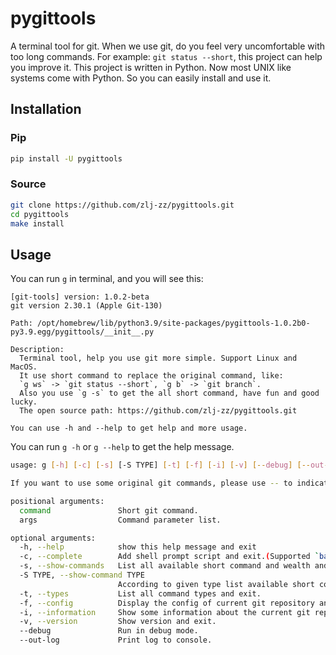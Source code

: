 # pygittools

A terminal tool for git. When we use git, do you feel very uncomfortable with too long commands. For example: `git status --short`, this project can help you improve it. This project is written in Python. Now most UNIX like systems come with Python. So you can easily install and use it.

## Installation

### Pip

```bash
pip install -U pygittools
```

### Source

```bash
git clone https://github.com/zlj-zz/pygittools.git
cd pygittools
make install
```

## Usage

You can run `g` in terminal, and you will see this:

```
[git-tools] version: 1.0.2-beta
git version 2.30.1 (Apple Git-130)

Path: /opt/homebrew/lib/python3.9/site-packages/pygittools-1.0.2b0-py3.9.egg/pygittools/__init__.py

Description:
  Terminal tool, help you use git more simple. Support Linux and MacOS.
  It use short command to replace the original command, like:
  `g ws` -> `git status --short`, `g b` -> `git branch`.
  Also you use `g -s` to get the all short command, have fun and good lucky.
  The open source path: https://github.com/zlj-zz/pygittools.git

You can use -h and --help to get help and more usage.

```

You can run `g -h` or `g --help` to get the help message.

```bash
usage: g [-h] [-c] [-s] [-S TYPE] [-t] [-f] [-i] [-v] [--debug] [--out-log] [command] [args ...]

If you want to use some original git commands, please use -- to indicate.

positional arguments:
  command               Short git command.
  args                  Command parameter list.

optional arguments:
  -h, --help            show this help message and exit
  -c, --complete        Add shell prompt script and exit.(Supported `bash`, `zsh`)
  -s, --show-commands   List all available short command and wealth and exit.
  -S TYPE, --show-command TYPE
                        According to given type list available short command and wealth and exit.
  -t, --types           List all command types and exit.
  -f, --config          Display the config of current git repository and exit.
  -i, --information     Show some information about the current git repository.
  -v, --version         Show version and exit.
  --debug               Run in debug mode.
  --out-log             Print log to console.
```
